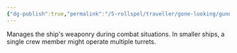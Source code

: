 ```yaml
---
{"dg-publish":true,"permalink":"/5-rollspel/traveller/gone-looking/gunner/","dgPassFrontmatter":true}
---
```


Manages the ship's weaponry during combat situations. In smaller ships, a single crew member might operate multiple turrets.